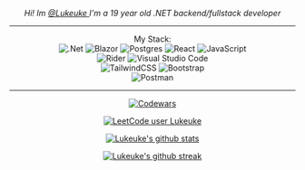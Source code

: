 <p align="center">
  <em>
    Hi! Im <a href="https://github.com/Lukeuke"> @Lukeuke </a> I'm a 19 year old .NET backend/fullstack developer
  </em>
</p>

<div align="center">
  <hr>
  
  My Stack: <br>
![.Net](https://img.shields.io/badge/.NET-5C2D91?style=for-the-badge&logo=.net&logoColor=white)
![Blazor](https://img.shields.io/badge/blazor-%235C2D91.svg?style=for-the-badge&logo=blazor&logoColor=white)
![Postgres](https://img.shields.io/badge/postgres-%23316192.svg?style=for-the-badge&logo=postgresql&logoColor=white)
![React](https://img.shields.io/badge/react-%2320232a.svg?style=for-the-badge&logo=react&logoColor=%2361DAFB)
![JavaScript](https://img.shields.io/badge/javascript-%23323330.svg?style=for-the-badge&logo=javascript&logoColor=%23F7DF1E)
<br>
![Rider](https://img.shields.io/badge/Rider-000000.svg?style=for-the-badge&logo=Rider&logoColor=white&color=black&labelColor=crimson)
![Visual Studio Code](https://img.shields.io/badge/Visual%20Studio%20Code-0078d7.svg?style=for-the-badge&logo=visual-studio-code&logoColor=white)
<br>
![TailwindCSS](https://img.shields.io/badge/tailwindcss-%2338B2AC.svg?style=for-the-badge&logo=tailwind-css&logoColor=white)
![Bootstrap](https://img.shields.io/badge/bootstrap-%238511FA.svg?style=for-the-badge&logo=bootstrap&logoColor=white)
<br>
![Postman](https://img.shields.io/badge/Postman-FF6C37?style=for-the-badge&logo=postman&logoColor=white)
  <hr>

  <a href="https://www.codewars.com/users/Luuqe">
    <picture>
      <source media="(prefers-color-scheme: dark)" srcset="https://www.codewars.com/users/Luuqe/badges/large?logo=false">
      <source media="(prefers-color-scheme: light)" srcset="https://www.codewars.com/users/Luuqe/badges/large?logo=false&theme=light">
      <img alt="Codewars" src="https://www.codewars.com/users/Luuqe/badges/large?logo=false">
    </picture>
  </a>

  [![LeetCode user Lukeuke](https://img.shields.io/badge/dynamic/json?style=for-the-badge&labelColor=black&color=%23ffa116&label=Solved&query=solvedOverTotal&url=https%3A%2F%2Fleetcode-badge.vercel.app%2Fapi%2Fusers%2FLukeuke&logo=leetcode&logoColor=yellow)](https://leetcode.com/Lukeuke/)
  
  [![Lukeuke's github stats](https://github-readme-stats.vercel.app/api?username=Lukeuke&theme=blue-green)](https://github.com/anuraghazra/github-readme-stats)
  
  [![Lukeuke's github streak](https://github-readme-streak-stats.herokuapp.com/?user=Lukeuke&theme=blue-green)](https://github.com/DenverCoder1/github-readme-streak-stats)
  
</div>
  
